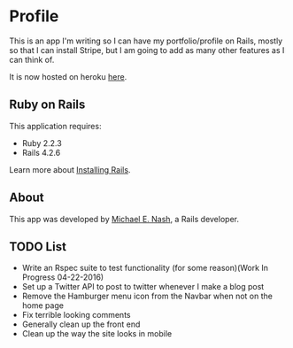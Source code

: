 Profile
================

This is an app I'm writing so I can have my portfolio/profile on Rails, mostly
so that I can install
Stripe, but I am going to add as many other features as I can think of.

It is now hosted on heroku [here](http://mnashprofile.herokuapp.com).

Ruby on Rails
-------------

This application requires:

-   Ruby 2.2.3
-   Rails 4.2.6

Learn more about [Installing Rails](http://railsapps.github.io/installing-rails.html).

About
-----

This app was developed by
[Michael E. Nash](http://utumno86.github.io),
a Rails developer.

TODO List
---------

-   Write an Rspec suite to test functionality (for some reason)(Work In Progress 04-22-2016)
- Set up a Twitter API to post to twitter whenever I make a blog post
-   Remove the Hamburger menu icon from the Navbar when not on the home page
-   Fix terrible looking comments
-   Generally clean up the front end
-   Clean up the way the site looks in mobile
